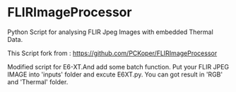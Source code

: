 # FLIRImageProcessor
Python Script for analysing FLIR Jpeg Images with embedded Thermal Data.

This Script fork from : https://github.com/PCKoper/FLIRImageProcessor

Modified script for E6-XT.And add some batch function.
Put your FLIR JPEG IMAGE into 'inputs' folder and excute E6XT.py.
You can got result in 'RGB' and 'Thermal' folder.
